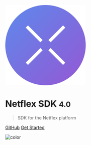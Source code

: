 
![logo](/assets/logo.svg)
# Netflex SDK <small>4.0</small>

> SDK for the Netflex platform

[GitHub](https://github.com/netflex-sdk/)
[Get Started](/docs/intro.md)

![color](#fbfbfb)
